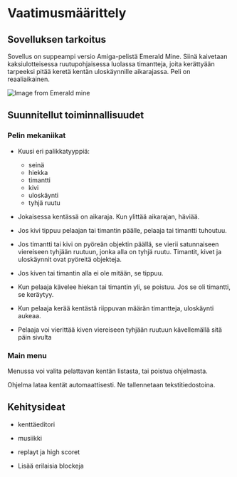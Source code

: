 # Vaatimusmäärittely

## Sovelluksen tarkoitus
Sovellus on suppeampi versio Amiga-pelistä Emerald Mine. Siinä kaivetaan kaksiulotteisessa ruutupohjaisessa luolassa timantteja, joita kerättyään tarpeeksi pitää keretä kentän uloskäynnille aikarajassa. Peli on reaaliaikainen.

![Image from Emerald mine](https://www.emuparadise.me/GameBase%20Amiga/Screenshots/E/Emerald_Mine_2.png)

## Suunnitellut toiminnallisuudet

### Pelin mekaniikat

* Kuusi eri palikkatyyppiä:
  - seinä
  - hiekka
  - timantti
  - kivi
  - uloskäynti
  - tyhjä ruutu

* Jokaisessa kentässä on aikaraja. Kun ylittää aikarajan, häviää.

* Jos kivi tippuu pelaajan tai timantin päälle, pelaaja tai timantti tuhoutuu.

* Jos timantti tai kivi on pyöreän objektin päällä, se vierii satunnaiseen viereiseen tyhjään ruutuun, jonka alla on tyhjä ruutu. Timantit, kivet ja uloskäynnit ovat pyöreitä objekteja.

* Jos kiven tai timantin alla ei ole mitään, se tippuu.

* Kun pelaaja kävelee hiekan tai timantin yli, se poistuu. Jos se oli timantti, se keräytyy.

* Kun pelaaja kerää kentästä riippuvan määrän timantteja, uloskäynti aukeaa.

* Pelaaja voi vierittää kiven viereiseen tyhjään ruutuun kävellemällä sitä päin sivulta

### Main menu

Menussa voi valita pelattavan kentän listasta, tai poistua ohjelmasta.

Ohjelma lataa kentät automaattisesti. Ne tallennetaan tekstitiedostoina.

## Kehitysideat

* kenttäeditori

* musiikki

* replayt ja high scoret

* Lisää erilaisia blockeja
